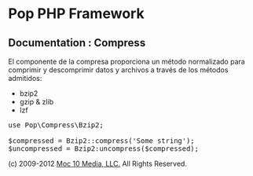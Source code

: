 Pop PHP Framework
=================

Documentation : Compress
------------------------

El componente de la compresa proporciona un método normalizado para comprimir y descomprimir datos y archivos a través de los métodos admitidos:


* bzip2
* gzip &amp; zlib
* lzf

<pre>
use Pop\Compress\Bzip2;

$compressed = Bzip2::compress('Some string');
$uncompressed = Bzip2:uncompress($compressed);
</pre>

(c) 2009-2012 [Moc 10 Media, LLC.](http://www.moc10media.com) All Rights Reserved.
